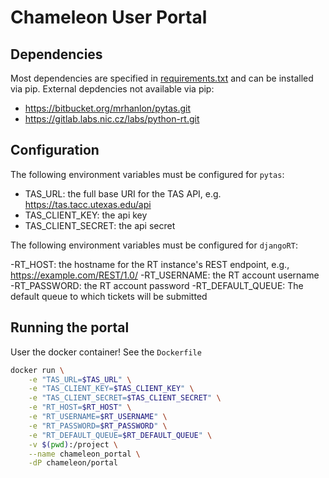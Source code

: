 # Chameleon User Portal

## Dependencies

Most dependencies are specified in [requirements.txt](requirements.txt) and can
be installed via pip. External depdencies not available via pip:

- https://bitbucket.org/mrhanlon/pytas.git
- https://gitlab.labs.nic.cz/labs/python-rt.git

## Configuration

The following environment variables must be configured for `pytas`:

- TAS_URL: the full base URI for the TAS API, e.g. https://tas.tacc.utexas.edu/api
- TAS_CLIENT_KEY: the api key
- TAS_CLIENT_SECRET: the api secret

The following environment variables must be configured for `djangoRT`:

-RT_HOST: the hostname for the RT instance's REST endpoint, e.g., https://example.com/REST/1.0/
-RT_USERNAME: the RT account username
-RT_PASSWORD: the RT account password
-RT_DEFAULT_QUEUE: The default queue to which tickets will be submitted

## Running the portal

User the docker container! See the `Dockerfile`

```bash
docker run \
    -e "TAS_URL=$TAS_URL" \
    -e "TAS_CLIENT_KEY=$TAS_CLIENT_KEY" \
    -e "TAS_CLIENT_SECRET=$TAS_CLIENT_SECRET" \
    -e "RT_HOST=$RT_HOST" \
    -e "RT_USERNAME=$RT_USERNAME" \
    -e "RT_PASSWORD=$RT_PASSWORD" \
    -e "RT_DEFAULT_QUEUE=$RT_DEFAULT_QUEUE" \
    -v $(pwd):/project \
    --name chameleon_portal \
    -dP chameleon/portal
```
